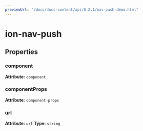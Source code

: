 ```yaml
---
previewUrl: "/docs/docs-content/api/0.2.1/nav-push-demo.html"
---
```

# ion-nav-push



<h2>Properties</h2> 

<dl>
<dt>
<h3>component</h3> 
<strong>Attribute:</strong>  <code>component</code>
</dt>
<dd></dd>

<dt>
<h3>componentProps</h3> 
<strong>Attribute:</strong>  <code>component-props</code>
</dt>
<dd></dd>

<dt>
<h3>url</h3> 
<strong>Attribute:</strong>  <code>url</code>
<strong>Type:</strong> <code>string</code>
</dt>
<dd></dd>

</dl>


